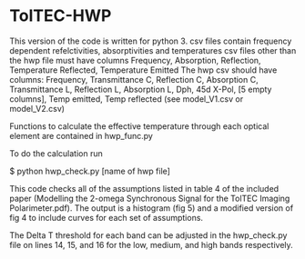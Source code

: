 # TolTEC-HWP

This version of the code is written for python 3.
csv files contain frequency dependent refelctivities, absorptivities and temperatures
csv files other than the hwp file must have columns Frequency, Absorption, Reflection, Temperature Reflected, Temperature Emitted
The hwp csv should have columns:
Frequency, Transmittance C, Reflection C, Absorption C, Transmittance L, Reflection L, Absorption L, Dph, 45d X-Pol, [5 empty columns], Temp emitted, Temp reflected (see model_V1.csv or model_V2.csv)

Functions to calculate the effective temperature through each optical element are contained in hwp_func.py


To do the calculation run

$ python hwp_check.py [name of hwp file]


This code checks all of the assumptions listed in table 4 of the included paper (Modelling the 2-omega Synchronous Signal for the TolTEC Imaging Polarimeter.pdf). The output is a histogram (fig 5) and a modified version of fig 4 to include curves for each set of assumptions.

The Delta T threshold for each band can be adjusted in the hwp_check.py file on lines 14, 15, and 16 for the low, medium, and high bands respectively.
